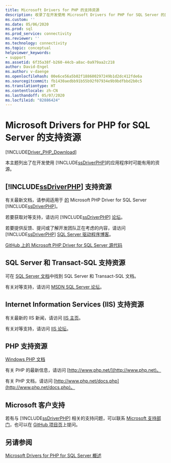 ```yaml
---
title: Microsoft Drivers for PHP 的支持资源
description: 收录了在开发使用 Microsoft Drivers for PHP for SQL Server 的应用程序时有用的资源。
ms.custom: ''
ms.date: 05/06/2020
ms.prod: sql
ms.prod_service: connectivity
ms.reviewer: ''
ms.technology: connectivity
ms.topic: conceptual
helpviewer_keywords:
- support
ms.assetid: 6f35a38f-b260-44cb-a8ac-0a979aa2c218
author: David-Engel
ms.author: v-daenge
ms.openlocfilehash: 00e6ce56a5b02f188600297249b1d2dc412fde6a
ms.sourcegitcommit: fb1430aedbb91b55b92f07934e9b9bdfbbd2b0c5
ms.translationtype: HT
ms.contentlocale: zh-CN
ms.lasthandoff: 05/07/2020
ms.locfileid: "82886424"
---
```

# <a name="support-resources-for-the-microsoft-drivers-for-php-for-sql-server"></a>Microsoft Drivers for PHP for SQL Server 的支持资源
[!INCLUDE[Driver_PHP_Download](../../includes/driver_php_download.md)]

本主题列出了在开发使用 [!INCLUDE[ssDriverPHP](../../includes/ssdriverphp_md.md)]的应用程序时可能有用的资源。  
  
## <a name="ssdriverphp-support-resources"></a>[!INCLUDE[ssDriverPHP](../../includes/ssdriverphp_md.md)] 支持资源  
有关最新文档，请参阅适用于 [的](microsoft-php-driver-for-sql-server.md) Microsoft PHP Driver for SQL Server [!INCLUDE[ssDriverPHP](../../includes/ssdriverphp_md.md)]。  
  
若要获取对等支持，请访问 [!INCLUDE[ssDriverPHP](../../includes/ssdriverphp_md.md)] [论坛](https://social.msdn.microsoft.com/Forums/sqlserver/home?forum=sqldriverforphp)。  
  
若要提供反馈、提问或了解开发团队正在考虑的内容，请访问 [!INCLUDE[ssDriverPHP](../../includes/ssdriverphp_md.md)] [SQL Server 驱动程序博客](https://techcommunity.microsoft.com/t5/sql-server/bg-p/SQLServer/label-name/SQLServerDrivers)。  
  
[GitHub 上的 Microsoft PHP Driver for SQL Server 源代码](https://github.com/Microsoft/msphpsql)  
  
## <a name="sql-server-and-transact-sql-support-resources"></a>SQL Server 和 Transact-SQL 支持资源
可在 [SQL Server 文档](../../sql-server/index.yml)中找到 SQL Server 和 Transact-SQL 文档。
  
有关对等支持，请访问 [MSDN SQL Server 论坛](https://social.msdn.microsoft.com/Forums/sqlserver/home)。  
  
## <a name="internet-information-services-iis-support-resources"></a>Internet Information Services (IIS) 支持资源  
有关最新的 IIS 新闻，请访问 [IIS 主页](https://www.iis.net/)。  
  
有关对等支持，请访问 [IIS 论坛](https://forums.iis.net/)。  
  
## <a name="php-support-resources"></a>PHP 支持资源  
[Windows PHP 文档](https://windows.php.net/)  
  
有关 PHP 的最新信息，请访问 [http://www.php.net/](http://www.php.net)。  
  
有关 PHP 文档，请访问 [http://www.php.net/docs.php](http://www.php.net/docs.php)。  
  
## <a name="microsoft-customer-support"></a>Microsoft 客户支持  
若有与 [!INCLUDE[ssDriverPHP](../../includes/ssdriverphp_md.md)] 相关的支持问题，可以联系 [Microsoft 支持部门](https://support.microsoft.com/contactus/)，也可以在 [GitHub 项目页](https://github.com/Microsoft/msphpsql/issues)上提问。  
  
## <a name="see-also"></a>另请参阅  
[Microsoft Drivers for PHP for SQL Server 概述](overview-of-the-php-sql-driver.md)
